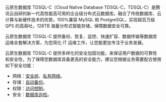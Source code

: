 
云原生数据库 TDSQL-C（Cloud Native Database TDSQL-C，TDSQL-C）是腾讯云自研的新一代高性能高可用的企业级分布式云数据库。融合了传统数据库、云计算与新硬件技术的优势，100%兼容 MySQL 和 PostgreSQL，实现超百万级 QPS 的高吞吐，128TB 海量分布式智能存储，保障数据安全可靠。

云原生数据库 TDSQL-C 提供备份、恢复、监控、快速扩容、数据传输等数据库运维全套解决方案，为您简化 IT 运维工作，让您能更加专注于业务发展。

云原生数据库 TDSQL-C 提供多样化的安全加固功能，来保证用户数据的可靠性和安全性，为了保障您数据库具备更高的安全能力，建议您根据业务需要配合使用如下安全功能：
- 网络：[安全组](https://cloud.tencent.com/document/product/213/12452)、[私有网络](https://cloud.tencent.com/document/product/215/20046)。
- 存储：[自动备份](https://cloud.tencent.com/document/product/1003/37932)。
- 权限：[访问控制](https://cloud.tencent.com/document/product/1003/38068)。
- 安全：[数据库巡检](https://cloud.tencent.com/document/product/236/53653)。

